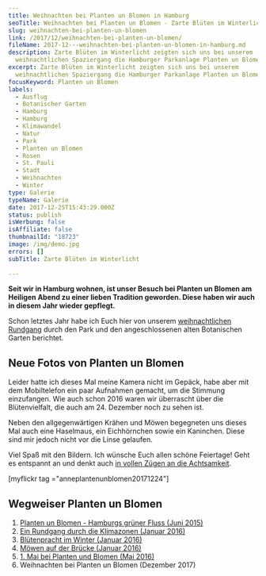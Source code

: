 ```yaml
---
title: Weihnachten bei Planten un Blomen in Hamburg
seoTitle: Weihnachten bei Planten un Blomen - Zarte Blüten im Winterlicht
slug: weihnachten-bei-planten-un-blomen
link: /2017/12/weihnachten-bei-planten-un-blomen/
fileName: 2017-12---weihnachten-bei-planten-un-blomen-in-hamburg.md
description: Zarte Blüten im Winterlicht zeigten sich uns bei unserem
  weihnachtlichen Spaziergang die Hamburger Parkanlage Planten un Blomen.
excerpt: Zarte Blüten im Winterlicht zeigten sich uns bei unserem
  weihnachtlichen Spaziergang die Hamburger Parkanlage Planten un Blomen.
focusKeyword: Planten un Blomen
labels:
  - Ausflug
  - Botanischer Garten
  - Hamburg
  - Hamburg
  - Klimawandel
  - Natur
  - Park
  - Planten un Blomen
  - Rosen
  - St. Pauli
  - Stadt
  - Weihnachten
  - Winter
type: Galerie
typeName: Galerie
date: 2017-12-25T15:43:29.000Z
status: publish
isWerbung: false
isAffiliate: false
thumbnailId: "18723"
image: /img/demo.jpg
errors: []
subTitle: Zarte Blüten im Winterlicht
  
---
```


**Seit wir in Hamburg wohnen, ist unser Besuch bei Planten un Blomen am Heiligen
Abend zu einer lieben Tradition geworden. Diese haben wir auch in diesem Jahr
wieder gepflegt.**

Schon letztes Jahr habe ich Euch hier von unserem
[weihnachtlichen Rundgang](/2016/01/bluetenpracht-im-winter/) durch den Park und
den angeschlossenen alten Botanischen Garten berichtet.

## Neue Fotos von Planten un Blomen

Leider hatte ich dieses Mal meine Kamera nicht im Gepäck, habe aber mit dem
Mobiltelefon ein paar Aufnahmen gemacht, um die Stimmung einzufangen. Wie auch
schon 2016 waren wir überrascht über die Blütenvielfalt, die auch am 24.
Dezember noch zu sehen ist.

Neben den allgegenwärtigen Krähen und Möwen begegneten uns dieses Mal auch eine
Haselmaus, ein Eichhörnchen sowie ein Kaninchen. Diese sind mir jedoch nicht vor
die Linse gelaufen.

Viel Spaß mit den Bildern. Ich wünsche Euch allen schöne Feiertage! Geht es
entspannt an und denkt auch
[in vollen Zügen an die Achtsamkeit](/2017/12/bahnfahren-am-wochenende-es-weihnachtet-sehr/).

[myflickr tag ="anneplantenunblomen20171224"]

## Wegweiser Planten un Blomen

1.  [Planten un Blomen - Hamburgs grüner Fluss (Juni 2015)](/2015/06/planten-un-blomen/)
    [](/2016/01/ein-rundgang-durch-die-klimazonen-zum-neuen-jahr/)
1.  [Ein Rundgang durch die Klimazonen (Januar 2016)](/2016/01/ein-rundgang-durch-die-klimazonen-zum-neuen-jahr/)
1.  [Blütenpracht im Winter (Januar 2016)](/2016/01/bluetenpracht-im-winter/)
1.  [Möwen auf der Brücke (Januar 2016)](/2016/01/moewen-auf-der-bruecke/)
1.  [1. Mai bei Planten und Blomen (Mai 2016)](/2016/05/1-mai-bei-planten-un-blomen/)
1.  Weihnachten bei Planten un Blomen (Dezember 2017)

  